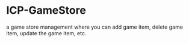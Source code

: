 # ICP-GameStore
a game store management where you can add game item, delete game item, update the game item, etc.
